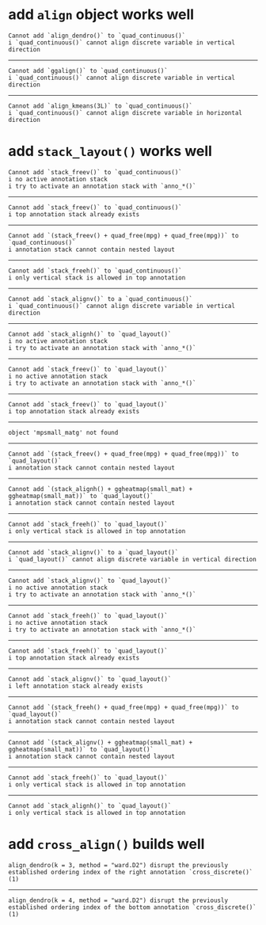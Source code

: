 # add `align` object works well

    Cannot add `align_dendro()` to `quad_continuous()`
    i `quad_continuous()` cannot align discrete variable in vertical direction

---

    Cannot add `ggalign()` to `quad_continuous()`
    i `quad_continuous()` cannot align discrete variable in vertical direction

---

    Cannot add `align_kmeans(3L)` to `quad_continuous()`
    i `quad_continuous()` cannot align discrete variable in horizontal direction

# add `stack_layout()` works well

    Cannot add `stack_freev()` to `quad_continuous()`
    i no active annotation stack
    i try to activate an annotation stack with `anno_*()`

---

    Cannot add `stack_freev()` to `quad_continuous()`
    i top annotation stack already exists

---

    Cannot add `(stack_freev() + quad_free(mpg) + quad_free(mpg))` to `quad_continuous()`
    i annotation stack cannot contain nested layout

---

    Cannot add `stack_freeh()` to `quad_continuous()`
    i only vertical stack is allowed in top annotation

---

    Cannot add `stack_alignv()` to a `quad_continuous()`
    i `quad_continuous()` cannot align discrete variable in vertical direction

---

    Cannot add `stack_alignh()` to `quad_layout()`
    i no active annotation stack
    i try to activate an annotation stack with `anno_*()`

---

    Cannot add `stack_freev()` to `quad_layout()`
    i no active annotation stack
    i try to activate an annotation stack with `anno_*()`

---

    Cannot add `stack_freev()` to `quad_layout()`
    i top annotation stack already exists

---

    object 'mpsmall_matg' not found

---

    Cannot add `(stack_freev() + quad_free(mpg) + quad_free(mpg))` to `quad_layout()`
    i annotation stack cannot contain nested layout

---

    Cannot add `(stack_alignh() + ggheatmap(small_mat) + ggheatmap(small_mat))` to `quad_layout()`
    i annotation stack cannot contain nested layout

---

    Cannot add `stack_freeh()` to `quad_layout()`
    i only vertical stack is allowed in top annotation

---

    Cannot add `stack_alignv()` to a `quad_layout()`
    i `quad_layout()` cannot align discrete variable in vertical direction

---

    Cannot add `stack_alignv()` to `quad_layout()`
    i no active annotation stack
    i try to activate an annotation stack with `anno_*()`

---

    Cannot add `stack_freeh()` to `quad_layout()`
    i no active annotation stack
    i try to activate an annotation stack with `anno_*()`

---

    Cannot add `stack_freeh()` to `quad_layout()`
    i top annotation stack already exists

---

    Cannot add `stack_alignv()` to `quad_layout()`
    i left annotation stack already exists

---

    Cannot add `(stack_freeh() + quad_free(mpg) + quad_free(mpg))` to `quad_layout()`
    i annotation stack cannot contain nested layout

---

    Cannot add `(stack_alignv() + ggheatmap(small_mat) + ggheatmap(small_mat))` to `quad_layout()`
    i annotation stack cannot contain nested layout

---

    Cannot add `stack_freeh()` to `quad_layout()`
    i only vertical stack is allowed in top annotation

---

    Cannot add `stack_alignh()` to `quad_layout()`
    i only vertical stack is allowed in top annotation

# add `cross_align()` builds well

    align_dendro(k = 3, method = "ward.D2") disrupt the previously established ordering index of the right annotation `cross_discrete()` (1)

---

    align_dendro(k = 4, method = "ward.D2") disrupt the previously established ordering index of the bottom annotation `cross_discrete()` (1)

